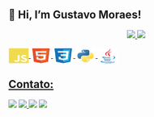 ## 👋 Hi, I’m **Gustavo Moraes**!
<!--
- 👀 I’m interested in programming
- 🌱 I’m currently learning Java, Python, HTML and SQL
- 💞️ I’m looking to collaborate on projects
- 📫 How to reach me: gustavomoraesmiranda@gmail.com
-->
<div align="center">
  <a href="https://github.com/GustavoMoraess">
  <img height="180em" src="https://github-readme-stats.vercel.app/api?username=GustavoMoraess&show_icons=true&theme=gotham&include_all_commits=true&count_private=true"/>
  <img height="180em" src="https://github-readme-stats.vercel.app/api/top-langs/?username=GustavoMoraess&layout=compact&langs_count=7&theme=gotham"/>
</div>
  
<div style="display: inline_block"><br>
  <img align="center" alt="Gustavo-Js" height="30" width="40" src="https://raw.githubusercontent.com/devicons/devicon/master/icons/javascript/javascript-plain.svg">
  <img align="center" alt="Gustavo-HTML" height="30" width="40" src="https://raw.githubusercontent.com/devicons/devicon/master/icons/html5/html5-original.svg">
  <img align="center" alt="Gustavo-CSS" height="30" width="40" src="https://raw.githubusercontent.com/devicons/devicon/master/icons/css3/css3-original.svg">
  <img align="center" alt="Gustavo-Python" height="30" width="40" src="https://raw.githubusercontent.com/devicons/devicon/master/icons/python/python-original.svg">
  <img align="center" alt="Gustavo-Java" height="30" width="40" src="https://raw.githubusercontent.com/devicons/devicon/master/icons/java/java-original.svg">
</div>

## Contato:

<div>  
<a href="https://instagram.com/moraess.exe" target="_blank"><img src="https://img.shields.io/badge/-Instagram-%23E4405F?style=for-the-badge&logo=instagram&logoColor=white" target="_blank"></a>
<a href="https://www.twitch.tv/moraeszim" target="_blank"><img src="https://img.shields.io/badge/Twitch-9146FF?style=for-the-badge&logo=twitch&logoColor=white" target="_blank">
<a href = "mailto:gustavomoraesmiranda@gmail.com"><img src="https://img.shields.io/badge/-Gmail-%23333?style=for-the-badge&logo=gmail&logoColor=white" target="_blank"></a>
<a href="https://www.linkedin.com/in/gustavo-moraes-246338208" target="_blank"><img src="https://img.shields.io/badge/-LinkedIn-%230077B5?style=for-the-badge&logo=linkedin&logoColor=white" target="_blank"></a>
</div>

